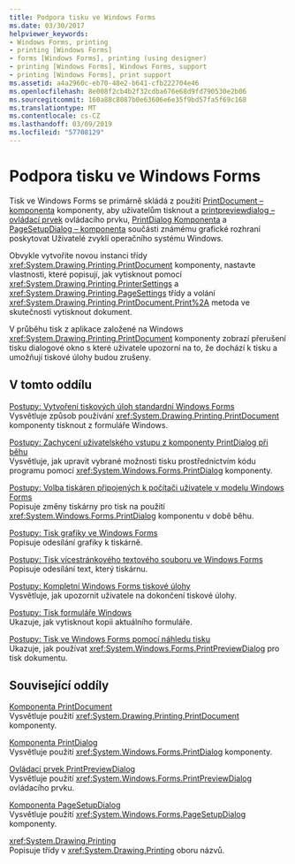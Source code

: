 ```yaml
---
title: Podpora tisku ve Windows Forms
ms.date: 03/30/2017
helpviewer_keywords:
- Windows Forms, printing
- printing [Windows Forms]
- forms [Windows Forms], printing (using designer)
- printing [Windows Forms], Windows Forms, support
- printing [Windows Forms], print support
ms.assetid: a4a2960c-eb70-48e2-b641-cfb222704e46
ms.openlocfilehash: 8e008f2cb4b2f32cdba676e68d9fd790530e2b06
ms.sourcegitcommit: 160a88c8087b0e63606e6e35f9bd57fa5f69c168
ms.translationtype: MT
ms.contentlocale: cs-CZ
ms.lasthandoff: 03/09/2019
ms.locfileid: "57708129"
---
```

# <a name="windows-forms-print-support"></a>Podpora tisku ve Windows Forms
Tisk ve Windows Forms se primárně skládá z použití [PrintDocument – komponenta](../controls/printdocument-component-windows-forms.md) komponenty, aby uživatelům tisknout a [printpreviewdialog – ovládací prvek](../controls/printpreviewdialog-control-windows-forms.md) ovládacího prvku, [PrintDialog Komponenta](../controls/printdialog-component-windows-forms.md) a [PageSetupDialog – komponenta](../controls/pagesetupdialog-component-windows-forms.md) součásti známému grafické rozhraní poskytovat Uživatelé zvyklí operačního systému Windows.  
  
 Obvykle vytvoříte novou instanci třídy <xref:System.Drawing.Printing.PrintDocument> komponenty, nastavte vlastnosti, které popisují, jak vytisknout pomocí <xref:System.Drawing.Printing.PrinterSettings> a <xref:System.Drawing.Printing.PageSettings> třídy a volání <xref:System.Drawing.Printing.PrintDocument.Print%2A> metoda ve skutečnosti vytisknout dokument.  
  
 V průběhu tisk z aplikace založené na Windows <xref:System.Drawing.Printing.PrintDocument> komponenty zobrazí přerušení tisku dialogové okno s které uživatele upozorní na to, že dochází k tisku a umožňují tiskové úlohy budou zrušeny.  
  
## <a name="in-this-section"></a>V tomto oddílu  
 [Postupy: Vytvoření tiskových úloh standardní Windows Forms](how-to-create-standard-windows-forms-print-jobs.md)  
 Vysvětluje způsob používání <xref:System.Drawing.Printing.PrintDocument> komponenty tisknout z formuláře Windows.  
  
 [Postupy: Zachycení uživatelského vstupu z komponenty PrintDialog při běhu](how-to-capture-user-input-from-a-printdialog-at-run-time.md)  
 Vysvětluje, jak upravit vybrané možnosti tisku prostřednictvím kódu programu pomocí <xref:System.Windows.Forms.PrintDialog> komponenty.  
  
 [Postupy: Volba tiskáren připojených k počítači uživatele v modelu Windows Forms](how-to-choose-the-printers-attached-to-user-computer-in-windows-forms.md)  
 Popisuje změny tiskárny pro tisk na použití <xref:System.Windows.Forms.PrintDialog> komponentu v době běhu.  
  
 [Postupy: Tisk grafiky ve Windows Forms](how-to-print-graphics-in-windows-forms.md)  
 Popisuje odesílání grafiky k tiskárně.  
  
 [Postupy: Tisk vícestránkového textového souboru ve Windows Forms](how-to-print-a-multi-page-text-file-in-windows-forms.md)  
 Popisuje odesílání text, který tiskárnu.  
  
 [Postupy: Kompletní Windows Forms tiskové úlohy](how-to-complete-windows-forms-print-jobs.md)  
 Vysvětluje, jak upozornit uživatele na dokončení tiskové úlohy.  
  
 [Postupy: Tisk formuláře Windows](how-to-print-a-windows-form.md)  
 Ukazuje, jak vytisknout kopii aktuálního formuláře.  
  
 [Postupy: Tisk ve Windows Forms pomocí náhledu tisku](how-to-print-in-windows-forms-using-print-preview.md)  
 Ukazuje, jak používat <xref:System.Windows.Forms.PrintPreviewDialog> pro tisk dokumentu.  
  
## <a name="related-sections"></a>Související oddíly  
 [Komponenta PrintDocument](../controls/printdocument-component-windows-forms.md)  
 Vysvětluje použití <xref:System.Drawing.Printing.PrintDocument> komponenty.  
  
 [Komponenta PrintDialog](../controls/printdialog-component-windows-forms.md)  
 Vysvětluje použití <xref:System.Windows.Forms.PrintDialog> komponenty.  
  
 [Ovládací prvek PrintPreviewDialog](../controls/printpreviewdialog-control-windows-forms.md)  
 Vysvětluje použití <xref:System.Windows.Forms.PrintPreviewDialog> ovládacího prvku.  
  
 [Komponenta PageSetupDialog](../controls/pagesetupdialog-component-windows-forms.md)  
 Vysvětluje použití <xref:System.Windows.Forms.PageSetupDialog> komponenty.  
  
 <xref:System.Drawing.Printing>  
 Popisuje třídy v <xref:System.Drawing.Printing> oboru názvů.
